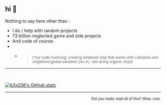 ## hi 👋

Nothing to say here other than :
- I do / help with random projects
- 73 billion neglected game and side projects
- And code of course.
- * > <sub>(^my code involving: creating whatever slop that works with callbacks and singletons/global variables [no AI, i am doing organic slop])</sub>

---
<br/>

[![b3x206's GitHub stats](https://github-readme-stats.vercel.app/api?username=b3x206&show_icons=true&theme=transparent)](https://github.com/anuraghazra/github-readme-stats&theme=transparent)

---
<p align="right">
    <sup>Did you really read all of this? Wow, cool.</sup>
</p>
